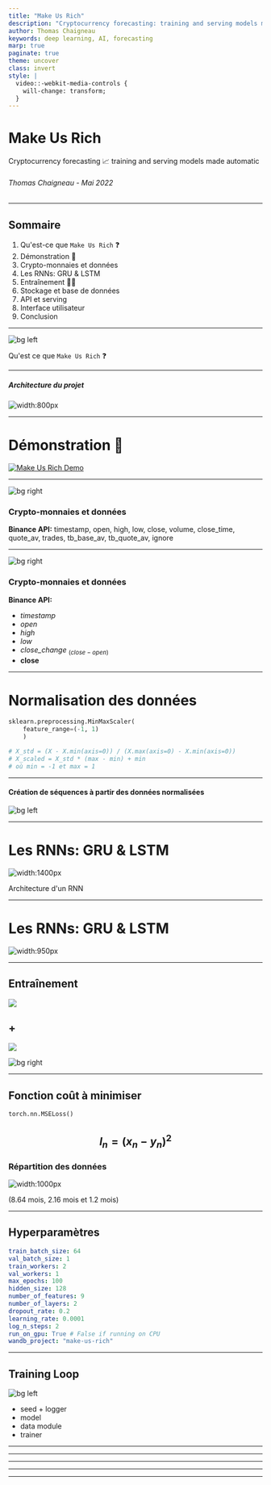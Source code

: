 ```yaml
---
title: "Make Us Rich"
description: "Cryptocurrency forecasting: training and serving models made automatic"
author: Thomas Chaigneau
keywords: deep learning, AI, forecasting
marp: true
paginate: true
theme: uncover
class: invert
style: |
  video::-webkit-media-controls {
    will-change: transform;
  }
---
```


# Make Us Rich

Cryptocurrency forecasting 📈 
training and serving models made automatic

###### *Thomas Chaigneau - Mai 2022*

---
<!-- _class: lead -->

## Sommaire

1. Qu'est-ce que `Make Us Rich` ❓
2. Démonstration 🎥
3. Crypto-monnaies et données
4. Les RNNs: GRU & LSTM
5. Entraînement 🏋️‍♀️
6. Stockage et base de données
7. API et serving
8. Interface utilisateur
9. Conclusion

---

![bg left](./assets/forecasting-charts.jpg)

Qu'est ce que 
`Make Us Rich` ❓

---
<!-- _class: lead -->
##### Architecture du projet
![width:800px](./assets/project-architecture.png)

---
# Démonstration 🎥

[![Make Us Rich Demo](http://img.youtube.com/vi/u0jEt9UfI0I/0.jpg)](http://www.youtube.com/watch?v=u0jEt9UfI0I "Make Us Rich Demo")

---
<!-- _class: lead -->

![bg right](./assets/cryptos.jpg)

### <!--fit--> Crypto-monnaies et données

**Binance API:**
timestamp, open, high, low, close, volume, close_time, quote_av, trades, tb_base_av, tb_quote_av, ignore

---
<!-- _class: lead -->

![bg right](./assets/cryptos.jpg)

### <!--fit--> Crypto-monnaies et données

**Binance API:**
* *timestamp*
* *open*
* *high*
* *low*
* *close_change* $_{(close - open)}$
* **close**


---
<!-- _class: lead -->

# Normalisation des données

```python
sklearn.preprocessing.MinMaxScaler(
    feature_range=(-1, 1)
    )

# X_std = (X - X.min(axis=0)) / (X.max(axis=0) - X.min(axis=0))
# X_scaled = X_std * (max - min) + min
# où min = -1 et max = 1
```

---
<!-- _class: lead -->

#### Création de séquences à partir des données normalisées

![bg left](./assets/create-sequences.png)

---
<!-- _class: lead -->

# Les RNNs: GRU & LSTM

![width:1400px](./assets/rnn-architecture.png)

Architecture d'un RNN

---
<!-- _class: lead -->
# Les RNNs: GRU & LSTM

![width:950px](./assets/lstm-vs-gru.png)

---
<!-- _class: lead -->

## Entraînement

![](./assets/pytorch-lightning-logo.png) 
## +
![](./assets/wandb-logo.png)

![bg right](./assets/training.jpg)

---
<!-- _class: lead -->

## Fonction coût à minimiser

`torch.nn.MSELoss()`

$$
l_{n} = (x_{n} - y_{n})^{2}
$$
---

### <!--fit--> Répartition des données

![width:1000px](./assets/dataset_split.png)

(8.64 mois, 2.16 mois et 1.2 mois)


---
<!-- _class: lead -->

## Hyperparamètres

```yaml
train_batch_size: 64
val_batch_size: 1
train_workers: 2
val_workers: 1
max_epochs: 100
hidden_size: 128
number_of_features: 9
number_of_layers: 2
dropout_rate: 0.2
learning_rate: 0.0001
log_n_steps: 2
run_on_gpu: True # False if running on CPU
wandb_project: "make-us-rich"
```

---
<!-- _class: lead -->

## Training Loop

![bg left](./assets/training-loop.png)

* seed + logger
* model
* data module
* trainer

---
<!-- _class: lead -->

---
<!-- _class: lead -->

---
<!-- _class: lead -->

---
<!-- _class: lead -->

---
<!-- _class: lead -->

